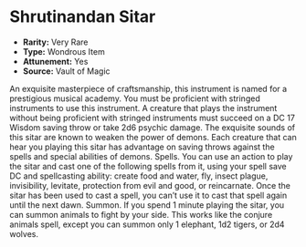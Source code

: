 # Shrutinandan Sitar

- **Rarity:** Very Rare
- **Type:** Wondrous Item
- **Attunement:** Yes
- **Source:** Vault of Magic

An exquisite masterpiece of craftsmanship, this instrument is named for a prestigious musical academy. You must be proficient with stringed instruments to use this instrument. A creature that plays the instrument without being proficient with stringed instruments must succeed on a DC 17 Wisdom saving throw or take 2d6 psychic damage. The exquisite sounds of this sitar are known to weaken the power of demons. Each creature that can hear you playing this sitar has advantage on saving throws against the spells and special abilities of demons. Spells. You can use an action to play the sitar and cast one of the following spells from it, using your spell save DC and spellcasting ability: create food and water, fly, insect plague, invisibility, levitate, protection from evil and good, or reincarnate. Once the sitar has been used to cast a spell, you can’t use it to cast that spell again until the next dawn. Summon. If you spend 1 minute playing the sitar, you can summon animals to fight by your side. This works like the conjure animals spell, except you can summon only 1 elephant, 1d2 tigers, or 2d4 wolves.
